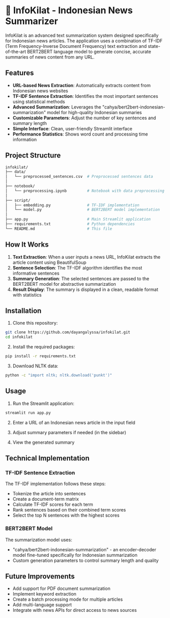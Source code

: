# 📰 InfoKilat - Indonesian News Summarizer

InfoKilat is an advanced text summarization system designed specifically for Indonesian news articles. The application uses a combination of TF-IDF (Term Frequency-Inverse Document Frequency) text extraction and state-of-the-art BERT2BERT language model to generate concise, accurate summaries of news content from any URL.

## Features

- **URL-based News Extraction**: Automatically extracts content from Indonesian news websites
- **TF-IDF Sentence Extraction**: Identifies the most important sentences using statistical methods
- **Advanced Summarization**: Leverages the "cahya/bert2bert-indonesian-summarization" model for high-quality Indonesian summaries
- **Customizable Parameters**: Adjust the number of key sentences and summary length
- **Simple Interface**: Clean, user-friendly Streamlit interface
- **Performance Statistics**: Shows word count and processing time information

## Project Structure

```bash
infokilat/
├── data/
│   └── preprocessed_sentences.csv  # Preprocessed sentences data
│
├── notebook/
│   └── preprocessing.ipynb         # Notebook with data preprocessing steps
│
├── script/
│   ├── embedding.py                # TF-IDF implementation
│   └── model.py                    # BERT2BERT model implementation
│
├── app.py                          # Main Streamlit application
├── requirements.txt                # Python dependencies
└── README.md                       # This file
```

## How It Works

1. **Text Extraction**: When a user inputs a news URL, InfoKilat extracts the article content using BeautifulSoup
2. **Sentence Selection**: The TF-IDF algorithm identifies the most informative sentences
3. **Summary Generation**: The selected sentences are passed to the BERT2BERT model for abstractive summarization
4. **Result Display**: The summary is displayed in a clean, readable format with statistics

## Installation

1. Clone this repository:
```bash
git clone https://github.com/dayangalyssa/infokilat.git
cd infokilat
```

2. Install the required packages:
```bash
pip install -r requirements.txt
```

3. Download NLTK data:
```bash
python -c "import nltk; nltk.download('punkt')"
```

## Usage

1. Run the Streamlit application:
```bash
streamlit run app.py
```

2. Enter a URL of an Indonesian news article in the input field

3. Adjust summary parameters if needed (in the sidebar)

4. View the generated summary

## Technical Implementation

### TF-IDF Sentence Extraction

The TF-IDF implementation follows these steps:
- Tokenize the article into sentences
- Create a document-term matrix
- Calculate TF-IDF scores for each term
- Rank sentences based on their combined term scores
- Select the top N sentences with the highest scores

### BERT2BERT Model

The summarization model uses:
- "cahya/bert2bert-indonesian-summarization" - an encoder-decoder model fine-tuned specifically for Indonesian summarization
- Custom generation parameters to control summary length and quality


## Future Improvements

- Add support for PDF document summarization
- Implement keyword extraction
- Create a batch processing mode for multiple articles
- Add multi-language support
- Integrate with news APIs for direct access to news sources


